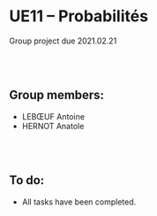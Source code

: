 # UE11 – Probabilités
Group project due 2021.02.21

<br><br>

## Group members:
* LEBŒUF Antoine
* HERNOT Anatole

<br><br>

## To do:
* All tasks have been completed.
